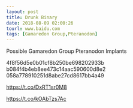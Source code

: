```yaml
---
layout: post
title: Drunk Binary
date: 2018-08-09 02:00:26
tourl: www.baidu.com
tags: [Gamaredon Group,Pteranodon]
---
```

Possible Gamaredon Group Pteranodon Implants

4f8f56d5e0b01cf8b250be698202933b
b084f4b4eb8ee473c14aac590600d8e2
058a778910251d8abe27cd8617bb4a49

https://t.co/DxRT1sr0M8

https://t.co/kOAbTzs7Ac